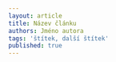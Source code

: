 ```yaml
---
layout: article
title: Název článku
authors: Jméno autora
tags: 'štítek, další štítek'
published: true
---
```

